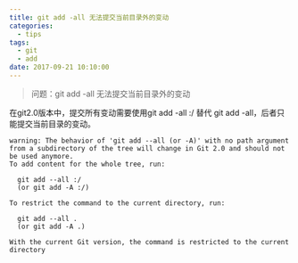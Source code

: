 ```yaml
---
title: git add -all 无法提交当前目录外的变动
categories:
  - tips
tags:
  - git
  - add
date: 2017-09-21 10:10:00
---
```

> 问题：git add -all 无法提交当前目录外的变动

在git2.0版本中，提交所有变动需要使用git add -all :/ 替代 git add -all，后者只能提交当前目录的变动。

```
warning: The behavior of 'git add --all (or -A)' with no path argument from a subdirectory of the tree will change in Git 2.0 and should not be used anymore.
To add content for the whole tree, run:

  git add --all :/
  (or git add -A :/)

To restrict the command to the current directory, run:

  git add --all .
  (or git add -A .)

With the current Git version, the command is restricted to the current directory
```
